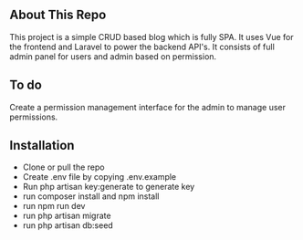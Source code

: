 ## About This Repo

This project is a simple CRUD based blog which is fully SPA. It uses Vue for the frontend and Laravel to power the backend API's. It consists of full admin panel for users and admin based on permission.

## To do

Create a permission management interface for the admin to manage user permissions.

## Installation

-   Clone or pull the repo
-   Create .env file by copying .env.example
-   Run php artisan key:generate to generate key
-   run composer install and npm install
-   run npm run dev
-   run php artisan migrate
-   run php artisan db:seed
